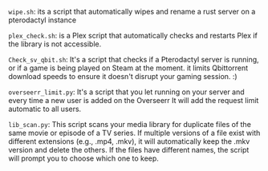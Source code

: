 `wipe.sh`:  its a script that automatically wipes and rename a rust server on a pterodactyl instance  

`plex_check.sh`: is a Plex script that automatically checks and restarts Plex if the library is not accessible.

`Check_sv_qbit.sh`: It's a script that checks if a Pterodactyl server is running, or if a game is being played on Steam at the moment. it limits Qbittorrent download speeds to ensure it doesn't disrupt your gaming session. :)

`overseerr_limit.py`: It's a script that you let running on your server and every time a new user is added on the Overseerr It will add the request limit automatic to all users. 

`lib_scan.py`: This script scans your media library for duplicate files of the same movie or episode of a TV series. If multiple versions of a file exist with different extensions (e.g., .mp4, .mkv), it will automatically keep the .mkv version and delete the others. If the files have different names, the script will prompt you to choose which one to keep.
